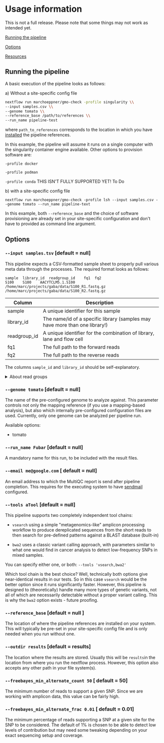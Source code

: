 # Usage information

This is not a full release. Please note that some things may not work as intended yet. 

[Running the pipeline](#running-the-pipeline)

[Options](#options)

[Resources](#resources)


## Running the pipeline

A basic execution of the pipeline looks as follows:

a) Without a site-specific config file

```bash
nextflow run marchoeppner/gmo-check -profile singularity \\
--input samples.csv \\
--genome tomato \\
--reference_base /path/to/references \\
--run_name pipeline-test
```
where `path_to_references` corresponds to the location in which you have [installed](installation.md) the pipeline references. 

In this example, the pipeline will assume it runs on a single computer with the singularity container engine available. Other options to provision software are:

`-profile docker` 

`-profile podman` 

`-profile conda` THIS ISN'T FULLY SUPPORTED YET! To Do

b) with a site-specific config file

```
nextflow run marchoeppner/gmo-check -profile lsh --input samples.csv --genome tomato --run_name pipeline-text
```

In this example, both `--reference_base` and the choice of software provisioning are already set in your site-specific configuration and don't have to provided as command line argument. 

## Options

### `--input samples.tsv` [default = null]

This pipeline expects a CSV-formatted sample sheet to properly pull various meta data through the processes. The required format looks as follows:

```TSV
sample  library_id  readgroup_id    fq1  fq2
S100    S100    AACYTCLM5.1.S100    /home/marc/projects/gaba/data/S100_R1.fastq.gz  /home/marc/projects/gaba/data/S100_R2.fastq.gz
```

| Column | Description |
| ------ | ----------- |
| sample | A unique identifier for this sample |
| library_id | The name/id of a specific library (samples may have more than one library!) |
| readgroup_id | A unique identifier for the combination of library, lane and flow cell |
| fq1 | The full path to the forward reads |
| fq2 | The full path to the reverse reads |

The columns `sample_id` and `library_id` should be self-explanatory. 

<details markdown=1>
<summary>About read groups</summary>
Read groups are used in variant calling to distinguish data from different lanes or sequencing runs. This is important as lanes and runs may exhibit different e.g. error characteristics. For the present pipeline, the effects are perhaps neglibible - partly because it is unlikely that data from lanes or runs need to be merged - but it is good practice in variant calling, so we adopt it.

If you are uncertain about `readgroup_id`, just make sure that it is unique for the combination of library, flowcell and lane. Typically it would be constructed from these components - and the easiest way to get it is from the FastQ file itself (header of read 1, for example).

```
@VL00316:70:AACYTCLM5:1:1101:18686:1038 1:N:0:AAGCGGTGAA+AACCTAGACG
```
For a hypothetical library called "LIB100", this  can be turned into the readgroup id: `AACYTCLM5.1.LIB100` - where `AACYTCLM5` is the ID of the flowcell, `1` is the lane on that flow cell and `LIB100` is the identifier of the library. 

</details>

### `--genome tomato` [default = null]

The name of the pre-configured genome to analyze against. This parameter controls not only the mapping reference (if you use a mapping-based analysis), but also which internally pre-configured configuration files are used. Currently, only one genome can be analyzed per pipeline run. 

Available options:

- tomato

### `--run_name Fubar` [default = null]

A mandatory name for this run, to be included with the result files. 

### `--email me@google.com` [ default = null]

An email address to which the MultiQC report is send after pipeline completion. This requires for the executing system to have [sendmail](https://rimuhosting.com/support/settingupemail.jsp?mta=sendmail) configured. 

### `--tools aTool` [default = null]

This pipeline supports two completely independent tool chains:

- `vsearch` using a simple "metagenomics-like" amplicon processing workflow to produce dereplicated sequences from the short reads to then search for pre-defined patterns against a BLAST database (built-in)

- `bwa2` uses a classic variant calling approach, with parameters similar to what one would find in cancer analysis to detect low-frequency SNPs in mixed samples. 

You can specify either one, or both: `--tools 'vsearch,bwa2'` 

Which tool chain is the best choice? Well, technically both options give near-identical results in our tests. So in this case `vsearch` would be the better option since it runs significantly faster. However, this pipeline is designed to (theoretically) handle many more types of genetic variants, not all of which are necessarily detectable without a proper variant calling. This is why the `bwa2` option exists - future proofing. 

### `--reference_base` [default = null ]

The location of where the pipeline references are installed on your system. This will typically be pre-set in your site-specific config file and is only needed when you run without one. 

### `--outdir results` [default = results]

The location where the results are stored. Usually this will be `results`in the location from where you run the nextflow process. However, this option also accepts any other path in your file system(s). 

### `--freebayes_min_alternate_count 50` [ default = 50]
The minimum number of reads to support a given SNP. Since we are working with amplicon data, this value can be fairly high. 

### `--freebayes_min_alternate_frac 0.01` [ default = 0.01]
The minimum percentage of reads supporting a SNP at a given site for the SNP to be considered. The default of 1% is chosen to be able to detect low levels of contribution but may need some tweaking depending on your exact sequencing setup and coverage. 
